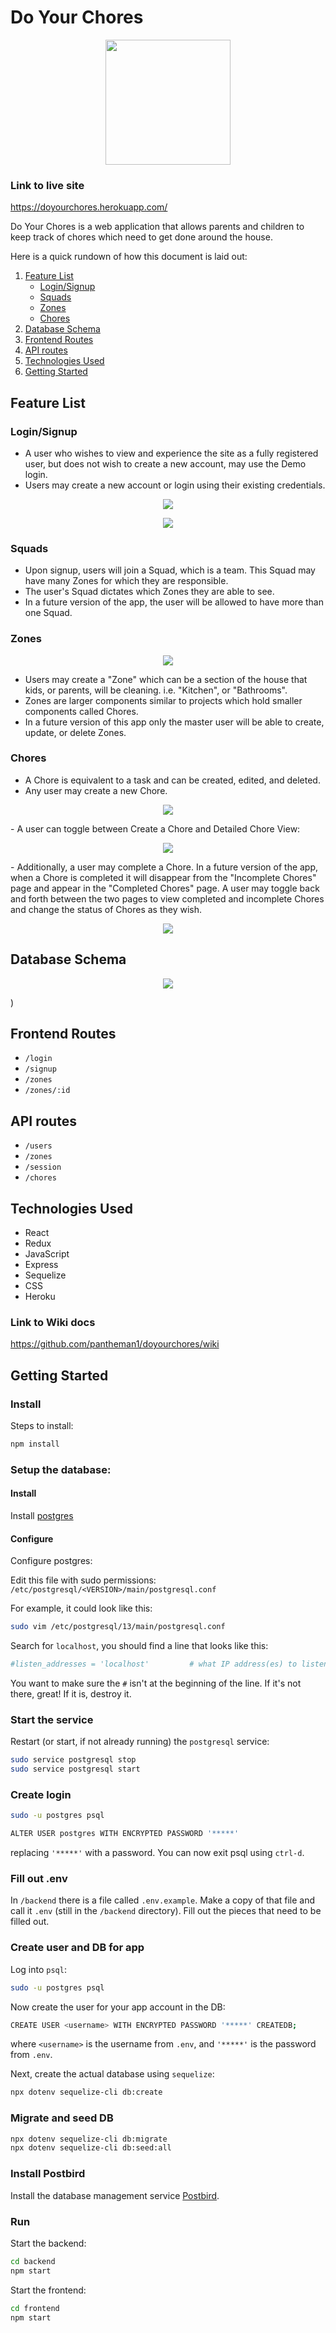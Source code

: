 # Do Your Chores

<p align="center"><img width="200" src="https://i.postimg.cc/4N6WHTwv/logo-madeline.png" /></p>

### Link to live site

https://doyourchores.herokuapp.com/

Do Your Chores is a web application that allows parents and children to keep track of chores which need to get done around the house.

Here is a quick rundown of how this document is laid out:

1. [Feature List](#feature-list)
   - [Login/Signup](#login/signup)
   - [Squads](#squads)
   - [Zones](#zones)
   - [Chores](#chores)
1. [Database Schema](#database-schema)
1. [Frontend Routes](#frontend-routes)
1. [API routes](#api-routes)
1. [Technologies Used](#technologies-used)
1. [Getting Started](#getting-started)

## Feature List

### Login/Signup

- A user who wishes to view and experience the site as a fully registered user, but does not wish to create a new account, may use the Demo login.
- Users may create a new account or login using their existing credentials.
<p align="center"><img src=https://i.postimg.cc/cCHzr61N/Login-page.jpg /></p>
<p align="center"><img src=https://i.postimg.cc/Fzd2T1MV/Signup-page.jpg /></p>

### Squads

- Upon signup, users will join a Squad, which is a team. This Squad may have many Zones for which they are responsible.
- The user's Squad dictates which Zones they are able to see.
- In a future version of the app, the user will be allowed to have more than one Squad.

### Zones

<p align="center"><img src=https://i.postimg.cc/HWbG88tT/zones-page.jpg /></p>

- Users may create a "Zone" which can be a section of the house that kids, or parents, will be cleaning. i.e. "Kitchen", or "Bathrooms".
- Zones are larger components similar to projects which hold smaller components called Chores.
- In a future version of this app only the master user will be able to create, update, or delete Zones.

### Chores

- A Chore is equivalent to a task and can be created, edited, and deleted.
- Any user may create a new Chore.
<p align="center"><img src=https://i.postimg.cc/QdZ5jfsg/create-a-chore.gif /></p>
- A user can toggle between Create a Chore and Detailed Chore View:
<p align="center"><img src=https://i.postimg.cc/FKkWdP8P/toggle-detailed-view.gif /></p>
- Additionally, a user may complete a Chore. In a future version of the app, when a Chore is completed it will disappear from the "Incomplete Chores" page and appear in the "Completed Chores" page. A user may toggle back and forth between the two pages to view completed and incomplete Chores and change the status of Chores as they wish.
<p align="center"><img src=https://i.postimg.cc/Y0vZRpsH/complete-chore.gif /></p>

## Database Schema

<p align="center"><img src="https://i.postimg.cc/nVQgbfDM/database-schema.jpg" /></p>)

## Frontend Routes

- `/login`
- `/signup`
- `/zones`
- `/zones/:id`

## API routes

- `/users`
- `/zones`
- `/session`
- `/chores`

## Technologies Used

- React
- Redux
- JavaScript
- Express
- Sequelize
- CSS
- Heroku

### Link to Wiki docs

https://github.com/pantheman1/doyourchores/wiki

## Getting Started

### Install

Steps to install:

```bash
npm install
```

### Setup the database:

#### Install

Install [postgres][postgres]

#### Configure

Configure postgres:

Edit this file with sudo permissions: `/etc/postgresql/<VERSION>/main/postgresql.conf`

For example, it could look like this:

```bash
sudo vim /etc/postgresql/13/main/postgresql.conf
```

Search for `localhost`, you should find a line that looks like this:

```bash
#listen_addresses = 'localhost'         # what IP address(es) to listen on;
```

You want to make sure the `#` isn't at the beginning of the line. If it's not there, great! If it is, destroy it.

### Start the service

Restart (or start, if not already running) the `postgresql` service:

```bash
sudo service postgresql stop
sudo service postgresql start
```

### Create login

```bash
sudo -u postgres psql
```

```bash
ALTER USER postgres WITH ENCRYPTED PASSWORD '*****'
```

replacing `'*****'` with a password. You can now exit psql using `ctrl-d`.

### Fill out .env

In `/backend` there is a file called `.env.example`. Make a copy of that file and call it `.env` (still in the `/backend` directory). Fill out the pieces that need to be filled out.

### Create user and DB for app

Log into `psql`:

```bash
sudo -u postgres psql
```

Now create the user for your app account in the DB:

```bash
CREATE USER <username> WITH ENCRYPTED PASSWORD '*****' CREATEDB;
```

where `<username>` is the username from `.env`, and `'*****'` is the password from `.env`.

Next, create the actual database using `sequelize`:

```bash
npx dotenv sequelize-cli db:create
```

### Migrate and seed DB

```bash
npx dotenv sequelize-cli db:migrate
npx dotenv sequelize-cli db:seed:all
```

### Install Postbird

Install the database management service [Postbird][postbird].

### Run

Start the backend:

```bash
cd backend
npm start
```

Start the frontend:

```bash
cd frontend
npm start
```

[postgres]: https://www.postgresql.org
[postbird]: https://github.com/Paxa/postbird/releases
